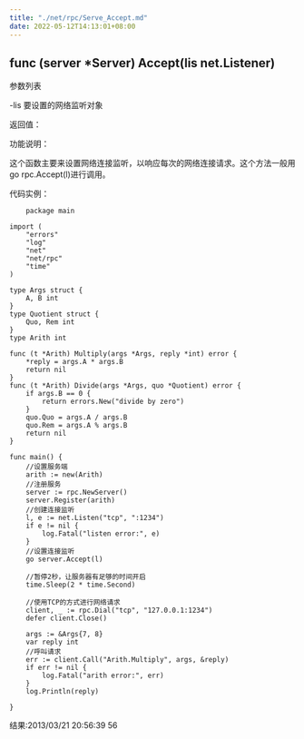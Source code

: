 ```yaml
---
title: "./net/rpc/Serve_Accept.md"
date: 2022-05-12T14:13:01+08:00
---
```

## func (server *Server) Accept(lis net.Listener)

参数列表

-lis 要设置的网络监听对象

返回值：

功能说明：

这个函数主要来设置网络连接监听，以响应每次的网络连接请求。这个方法一般用go rpc.Accept(l)进行调用。 

代码实例：

        package main

    import (
        "errors"
        "log"
        "net"
        "net/rpc"
        "time"
    )

    type Args struct {
        A, B int
    }
    type Quotient struct {
        Quo, Rem int
    }
    type Arith int

    func (t *Arith) Multiply(args *Args, reply *int) error {
        *reply = args.A * args.B
        return nil
    }
    func (t *Arith) Divide(args *Args, quo *Quotient) error {
        if args.B == 0 {
            return errors.New("divide by zero")
        }
        quo.Quo = args.A / args.B
        quo.Rem = args.A % args.B
        return nil
    }

    func main() {
        //设置服务端
        arith := new(Arith)
        //注册服务
        server := rpc.NewServer()
        server.Register(arith)
        //创建连接监听
        l, e := net.Listen("tcp", ":1234")
        if e != nil {
            log.Fatal("listen error:", e)
        }
        //设置连接监听
        go server.Accept(l)

        //暂停2秒，让服务器有足够的时间开启
        time.Sleep(2 * time.Second)

        //使用TCP的方式进行网络请求
        client, _ := rpc.Dial("tcp", "127.0.0.1:1234")
        defer client.Close()

        args := &Args{7, 8}
        var reply int
        //呼叫请求
        err := client.Call("Arith.Multiply", args, &reply)
        if err != nil {
            log.Fatal("arith error:", err)
        }
        log.Println(reply)

    }



结果:2013/03/21 20:56:39 56

